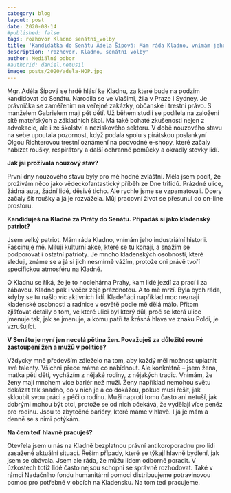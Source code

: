 ```yaml
---
category: blog
layout: post
date: 2020-08-14
#published: false
tags: rozhovor Kladno senátní_volby
title: 'Kandidátka do Senátu Adéla Šípová: Mám ráda Kladno, vnímám jeho industriální historii'
description: 'rozhovor, Kladno, senátní volby'
author: Mediální odbor
#authorId: daniel.netusil
image: posts/2020/adela-HOP.jpg
---
```


Mgr. Adéla Šípová se hrdě hlásí ke Kladnu, za které bude na podzim kandidovat do Senátu. Narodila se ve Vlašimi, žila v Praze i Sydney. Je právnička se zaměřením na veřejné zakázky, občanské i trestní právo. S manželem Gabrielem mají pět dětí. Už během studií se podílela na založení sítě mateřských a základních škol. Má také bohaté zkušenosti nejen z advokacie, ale i ze školství a neziskového sektoru. V době nouzového stavu na sebe upoutala pozornost, když podala spolu s pirátskou poslankyní Olgou Richterovou trestní oznámení na podvodné e-shopy, které začaly nabízet roušky, respirátory a další ochranné pomůcky a okradly stovky lidí.

**Jak jsi prožívala nouzový stav?**

První dny nouzového stavu byly pro mě hodně zvláštní. Měla jsem pocit, že prožívám něco jako vědeckofantastický příběh ze Dne trifidů. Prázdné ulice, žádná auta, žádní lidé, děsivé ticho. Ale rychle jsme se vzpamatovali. Dcery začaly šít roušky a já je rozvážela. Můj pracovní život se přesunul do on-line prostoru.

**Kandiduješ na Kladně za Piráty do Senátu. Připadáš si jako kladenský patriot?**

Jsem velký patriot. Mám ráda Kladno, vnímám jeho industriální historii. Fascinuje mě. Miluji kulturní akce, které se tu konají, a snažím se podporovat i ostatní patrioty. Je mnoho kladenských osobností, které sleduji, známe se a já si jich nesmírně vážím, protože oni právě tvoří specifickou atmosféru na Kladně.

O Kladnu se říká, že je to noclehárna Prahy, kam lidé jezdí za prací i za zábavou. Kladno pak i večer zeje prázdnotou. A to mě mrzí. Byla bych ráda, kdyby se tu našlo víc aktivních lidí. Kladeňáci například moc neznají kladenské osobnosti a radnice v osvětě podle mě dělá málo. Přitom zjišťovat detaily o tom, ve které ulici byl který důl, proč se která ulice jmenuje tak, jak se jmenuje, a komu patří ta krásná hlava ve znaku Poldi, je vzrušující.

**V Senátu je nyní jen necelá pětina žen. Považuješ za důležité rovné zastoupení žen a mužů v politice?**

Vždycky mně především záleželo na tom, aby každý měl možnost uplatnit své talenty. Všichni přece máme co nabídnout. Ale konkrétně – jsem žena, matka pěti dětí, vycházím z nějaké rodiny, z nějakých tradic. Vnímám, že ženy mají mnohem více bariér než muži. Ženy například nemohou světu dokázat tak snadno, co v nich je a co dokážou, pokud musí řešit, jak skloubit svou práci a péči o rodinu. Muži naproti tomu často ani netuší, jak dobrými mohou být otci, protože se od nich očekává, že vydělají více peněz pro rodinu. Jsou to zbytečné bariéry, které máme v hlavě. I já je mám a denně se s nimi potýkám.

**Na čem teď hlavně pracuješ?**

Otevřela jsem u nás na Kladně bezplatnou právní antikoroporadnu pro lidi zasažené aktuální situací. Řeším případy, které se týkají hlavně bydlení, jak jsem se obávala. Jsem ale ráda, že můžu lidem odborně poradit. V úzkostech totiž lidé často nejsou schopni se správně rozhodovat. Také v rámci Nadačního fondu humanitární pomoci distribuujeme potravinovou pomoc pro potřebné v obcích na Kladensku. Na tom teď pracujeme.
